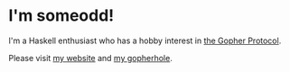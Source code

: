 # I'm someodd!

I'm a Haskell enthusiast who has a hobby interest in [the Gopher Protocol](https://gopher.mills.io/gopherproject.org).

Please visit [my website](https://www.someodd.zip) and [my gopherhole](gopher://gopher.someodd.zip/).

